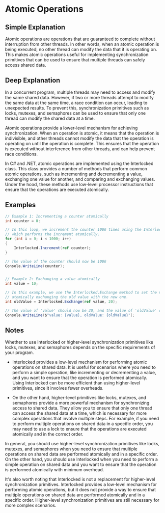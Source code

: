 # Atomic Operations

## Simple Explanation

Atomic operations are operations that are guaranteed to complete without interruption from other threads. In other words, when an atomic operation is being executed, no other thread can modify the data that it is operating on. This makes atomic operations useful for implementing synchronization primitives that can be used to ensure that multiple threads can safely access shared data.


## Deep Explanation

In a concurrent program, multiple threads may need to access and modify the same shared data. However, if two or more threads attempt to modify the same data at the same time, a race condition can occur, leading to unexpected results. To prevent this, synchronization primitives such as locks, mutexes, and semaphores can be used to ensure that only one thread can modify the shared data at a time.

Atomic operations provide a lower-level mechanism for achieving synchronization. When an operation is atomic, it means that the operation is indivisible, and other threads cannot modify the data that the operation is operating on until the operation is complete. This ensures that the operation is executed without interference from other threads, and can help prevent race conditions.

In C# and .NET, atomic operations are implemented using the Interlocked class. This class provides a number of methods that perform common atomic operations, such as incrementing and decrementing a value, exchanging one value for another, and comparing and exchanging values. Under the hood, these methods use low-level processor instructions that ensure that the operations are executed atomically.

## Examples

```C#
// Example 1: Incrementing a counter atomically
int counter = 0;

// In this loop, we increment the counter 1000 times using the Interlocked.Increment method,
// which performs the increment atomically.
for (int i = 0; i < 1000; i++)
{
    Interlocked.Increment(ref counter);
}

// The value of the counter should now be 1000
Console.WriteLine(counter);


// Example 2: Exchanging a value atomically
int value = 10;

// In this example, we use the Interlocked.Exchange method to set the value of 'value' to 20,
// atomically exchanging the old value with the new one.
int oldValue = Interlocked.Exchange(ref value, 20);

// The value of 'value' should now be 20, and the value of 'oldValue' should be 10.
Console.WriteLine($"value: {value}, oldValue: {oldValue}");
```

## Notes

Whether to use Interlocked or higher-level synchronization primitives like locks, mutexes, and semaphores depends on the specific requirements of your program.

- Interlocked provides a low-level mechanism for performing atomic operations on shared data. It is useful for scenarios where you need to perform a simple operation, like incrementing or decrementing a value, and you want to ensure that the operation is performed atomically. Using Interlocked can be more efficient than using higher-level primitives, since it involves fewer overheads.

- On the other hand, higher-level primitives like locks, mutexes, and semaphores provide a more powerful mechanism for synchronizing access to shared data. They allow you to ensure that only one thread can access the shared data at a time, which is necessary for more complex operations that involve multiple steps. For example, if you need to perform multiple operations on shared data in a specific order, you may need to use a lock to ensure that the operations are executed atomically and in the correct order.

In general, you should use higher-level synchronization primitives like locks, mutexes, and semaphores when you need to ensure that multiple operations on shared data are performed atomically and in a specific order. On the other hand, you should use Interlocked when you need to perform a simple operation on shared data and you want to ensure that the operation is performed atomically with minimum overhead.

It's also worth noting that Interlocked is not a replacement for higher-level synchronization primitives. Interlocked provides a low-level mechanism for performing atomic operations, but it does not provide a way to ensure that multiple operations on shared data are performed atomically and in a specific order. Higher-level synchronization primitives are still necessary for more complex scenarios.

